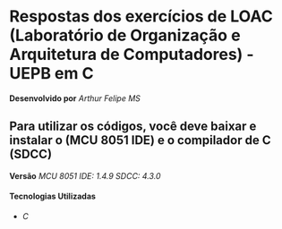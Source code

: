 # Respostas dos exercícios de LOAC (Laboratório de Organização e Arquitetura de Computadores) - UEPB em C

**Desenvolvido por** *Arthur Felipe MS*

## Para utilizar os códigos, você deve baixar e instalar o (MCU 8051 IDE) e o compilador de C (SDCC)
**Versão**
*MCU 8051 IDE: 1.4.9*
*SDCC: 4.3.0*

#### Tecnologias Utilizadas
* *C*
